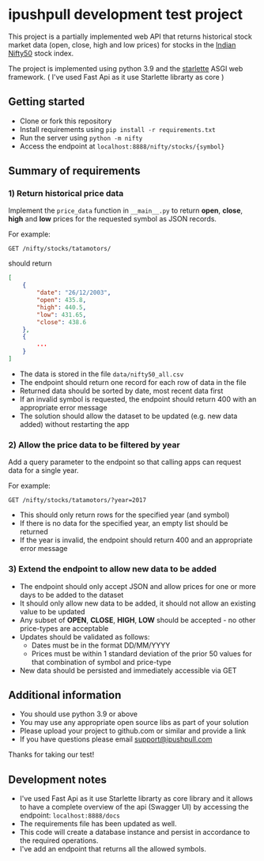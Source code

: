 # ipushpull development test project

This project is a partially implemented web API that returns historical stock market data (open, close, high and low prices) for stocks in the [Indian Nifty50](https://www.nseindia.com/) stock index.

The project is implemented using python 3.9 and the [starlette](https://www.starlette.io/) ASGI web framework. ( I've used Fast Api as it use Starlette librarty as core )

## Getting started
* Clone or fork this repository
* Install requirements using `pip install -r requirements.txt`
* Run the server using `python -m nifty`
* Access the endpoint at `localhost:8888/nifty/stocks/{symbol}`


## Summary of requirements


### 1) Return historical price data
Implement the `price_data` function in `__main__.py` to return **open**, **close**, **high** and **low** prices for the requested symbol as JSON records. 

For example:

    GET /nifty/stocks/tatamotors/

should  return

```json
[
    {
        "date": "26/12/2003",
        "open": 435.8,
        "high": 440.5,
        "low": 431.65,
        "close": 438.6
    },
    {
        ...
    }
]
```

* The data is stored in the file `data/nifty50_all.csv`
* The endpoint should return one record for each row of data in the file
* Returned data should be sorted by date, most recent data first
* If an invalid symbol is requested, the endpoint should return 400 with an appropriate error message
* The solution should allow the dataset to be updated (e.g. new data added) without restarting the app


### 2) Allow the price data to be filtered by year
Add a query parameter to the endpoint so that calling apps can request data for a single year.

For example:

    GET /nifty/stocks/tatamotors/?year=2017

* This should only return rows for the specified year (and symbol)
* If there is no data for the specified year, an empty list should be returned
* If the year is invalid, the endpoint should return 400 and an appropriate error message


### 3) Extend the endpoint to allow new data to be added

* The endpoint should only accept JSON and allow prices for one or more days to be added to the dataset
* It should only allow new data to be added, it should not allow an existing value to be updated
* Any subset of **OPEN**, **CLOSE**, **HIGH**, **LOW** should be accepted - no other price-types are acceptable
* Updates should be validated as follows:
  * Dates must be in the format DD/MM/YYYY
  * Prices must be within 1 standard deviation of the prior 50 values for that combination of symbol and price-type
* New data should be persisted and immediately accessible via GET

## Additional information
* You should use python 3.9 or above
* You may use any appropriate open source libs as part of your solution
* Please upload your project to github.com or similar and provide a link
* If you have questions please email support@ipushpull.com

Thanks for taking our test!



## Development notes

* I've used Fast Api as it use Starlette librarty as core library and it allows to have a complete overview of the api (Swagger UI) by accessing the endpoint: `localhost:8888/docs`
* The requirements file has been updated as well. 
* This code will create a database instance and persist in accordance to the required operations.
* I've add an endpoint that returns all the allowed symbols.


